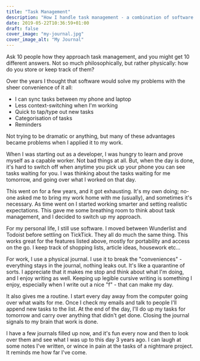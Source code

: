 ```yaml
---
title: "Task Management"
description: "How I handle task management - a combination of software with pen and paper depending on the context."
date: 2019-05-22T10:36:59+01:00
draft: false
cover_image: "my-journal.jpg"
cover_image_alt: "My Journal"
---
```


Ask 10 people how they approach task management, and you might get 10 different answers. Not so much philosophically, but rather physically: how do you store or keep track of them?

Over the years I thought that software would solve my problems with the sheer convenience of it all:

- I can sync tasks between my phone and laptop
- Less context-switching when I'm working
- Quick to tap/type out new tasks
- Categorisation of tasks
- Reminders

Not trying to be dramatic or anything, but many of these advantages became problems when I applied it to my work.

When I was starting out as a developer, I was hungry to learn and prove myself as a capable worker. Not bad things at all. But, when the day is done, it's hard to switch off when anytime you pick up your phone you can see tasks waiting for you. I was thinking about the tasks waiting for me tomorrow, and going over what I worked on that day.

This went on for a few years, and it got exhausting. It's my own doing; no-one asked me to bring my work home with me (usually), and sometimes it's necessary. As time went on I started working smarter and setting realistic expectations. This gave me some breathing room to think about task management, and I decided to switch up my approach.

For my personal life, I still use software. I moved between Wunderlist and Todoist before settling on TickTick. They all do much the same thing. This works great for the features listed above, mostly for portability and access on the go. I keep track of shopping lists, article ideas, housework etc...

For work, I use a physical journal. I use it to break the "conveniences" - everything stays in the journal, nothing leaks out. It's like a quarantine of sorts. I appreciate that it makes me stop and think about what I'm doing, and I enjoy writing as well. Keeping up legible cursive writing is something I enjoy, especially when I write out a nice "f" - that can make my day.

It also gives me a routine. I start every day away from the computer going over what waits for me. Once I check my emails and talk to people I'll append new tasks to the list. At the end of the day, I'll do up my tasks for tomorrow and carry over anything that didn't get done. Closing the journal signals to my brain that work is done.

I have a few journals filled up now, and it's fun every now and then to look over them and see what I was up to this day 3 years ago. I can laugh at some notes I've written, or wince in pain at the tasks of a nightmare project. It reminds me how far I've come.